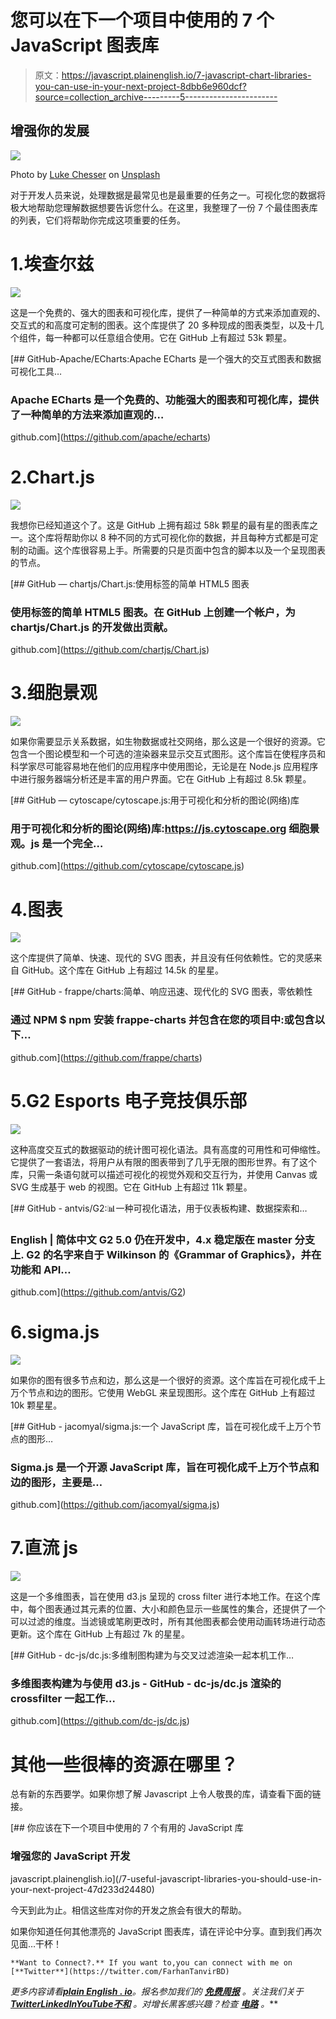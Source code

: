 # 您可以在下一个项目中使用的 7 个 JavaScript 图表库

> 原文：<https://javascript.plainenglish.io/7-javascript-chart-libraries-you-can-use-in-your-next-project-8dbb6e960dcf?source=collection_archive---------5----------------------->

## 增强你的发展

![](img/ff4e2bb196093622da704373cfbf674d.png)

Photo by [Luke Chesser](https://unsplash.com/@lukechesser?utm_source=unsplash&utm_medium=referral&utm_content=creditCopyText) on [Unsplash](https://unsplash.com/s/photos/chart?utm_source=unsplash&utm_medium=referral&utm_content=creditCopyText)

对于开发人员来说，处理数据是最常见也是最重要的任务之一。可视化您的数据将极大地帮助您理解数据想要告诉您什么。在这里，我整理了一份 7 个最佳图表库的列表，它们将帮助你完成这项重要的任务。

# 1.埃查尔兹

![](img/651cf207ff2311cc7d7ede372cd42088.png)

这是一个免费的、强大的图表和可视化库，提供了一种简单的方式来添加直观的、交互式的和高度可定制的图表。这个库提供了 20 多种现成的图表类型，以及十几个组件，每一种都可以任意组合使用。它在 GitHub 上有超过 53k 颗星。

[](https://github.com/apache/echarts) [## GitHub-Apache/ECharts:Apache ECharts 是一个强大的交互式图表和数据可视化工具…

### Apache ECharts 是一个免费的、功能强大的图表和可视化库，提供了一种简单的方法来添加直观的…

github.com](https://github.com/apache/echarts) 

# 2.Chart.js

![](img/c20ec11147bbd983ab37b78e03250048.png)

我想你已经知道这个了。这是 GitHub 上拥有超过 58k 颗星的最有星的图表库之一。这个库将帮助你以 8 种不同的方式可视化你的数据，并且每种方式都是可定制的动画。这个库很容易上手。所需要的只是页面中包含的脚本以及一个呈现图表的节点。

[](https://github.com/chartjs/Chart.js) [## GitHub — chartjs/Chart.js:使用标签的简单 HTML5 图表

### 使用标签的简单 HTML5 图表。在 GitHub 上创建一个帐户，为 chartjs/Chart.js 的开发做出贡献。

github.com](https://github.com/chartjs/Chart.js) 

# 3.细胞景观

![](img/bd7f92a9f12ef8b44333fe0c9de4b0f0.png)

如果你需要显示关系数据，如生物数据或社交网络，那么这是一个很好的资源。它包含一个图论模型和一个可选的渲染器来显示交互式图形。这个库旨在使程序员和科学家尽可能容易地在他们的应用程序中使用图论，无论是在 Node.js 应用程序中进行服务器端分析还是丰富的用户界面。它在 GitHub 上有超过 8.5k 颗星。

[](https://github.com/cytoscape/cytoscape.js) [## GitHub — cytoscape/cytoscape.js:用于可视化和分析的图论(网络)库

### 用于可视化和分析的图论(网络)库:https://js.cytoscape.org 细胞景观。js 是一个完全…

github.com](https://github.com/cytoscape/cytoscape.js) 

# 4.图表

![](img/c36dcb32dabf6a824e892095af511caf.png)

这个库提供了简单、快速、现代的 SVG 图表，并且没有任何依赖性。它的灵感来自 GitHub。这个库在 GitHub 上有超过 14.5k 的星星。

[](https://github.com/frappe/charts) [## GitHub - frappe/charts:简单、响应迅速、现代化的 SVG 图表，零依赖性

### 通过 NPM $ npm 安装 frappe-charts 并包含在您的项目中:或包含以下…

github.com](https://github.com/frappe/charts) 

# 5.G2 Esports 电子竞技俱乐部

![](img/a226d22d23b78d48e79984c2899077ff.png)

这种高度交互式的数据驱动的统计图可视化语法。具有高度的可用性和可伸缩性。它提供了一套语法，将用户从有限的图表带到了几乎无限的图形世界。有了这个库，只需一条语句就可以描述可视化的视觉外观和交互行为，并使用 Canvas 或 SVG 生成基于 web 的视图。它在 GitHub 上有超过 11k 颗星。

[](https://github.com/antvis/G2) [## GitHub - antvis/G2:📊一种可视化语法，用于仪表板构建、数据探索和…

### English | 简体中文 G2 5.0 仍在开发中，4.x 稳定版在 master 分支上. G2 的名字来自于 Wilkinson 的《Grammar of Graphics》，并在功能和 API…

github.com](https://github.com/antvis/G2) 

# 6.sigma.js

![](img/ed95faa1d0f4df45f21b9ae4344e68dd.png)

如果你的图有很多节点和边，那么这是一个很好的资源。这个库旨在可视化成千上万个节点和边的图形。它使用 WebGL 来呈现图形。这个库在 GitHub 上有超过 10k 颗星星。

[](https://github.com/jacomyal/sigma.js) [## GitHub - jacomyal/sigma.js:一个 JavaScript 库，旨在可视化成千上万个节点的图形…

### Sigma.js 是一个开源 JavaScript 库，旨在可视化成千上万个节点和边的图形，主要是…

github.com](https://github.com/jacomyal/sigma.js) 

# 7.直流 js

![](img/23399c0094d8f659ef52851a42383ac6.png)

这是一个多维图表，旨在使用 d3.js 呈现的 cross filter 进行本地工作。在这个库中，每个图表通过其元素的位置、大小和颜色显示一些属性的集合，还提供了一个可以过滤的维度。当滤镜或笔刷更改时，所有其他图表都会使用动画转场进行动态更新。这个库在 GitHub 上有超过 7k 的星星。

[](https://github.com/dc-js/dc.js) [## GitHub - dc-js/dc.js:多维制图构建为与交叉过滤渲染一起本机工作…

### 多维图表构建为与使用 d3.js - GitHub - dc-js/dc.js 渲染的 crossfilter 一起工作…

github.com](https://github.com/dc-js/dc.js) 

# 其他一些很棒的资源在哪里？

总有新的东西要学。如果你想了解 Javascript 上令人敬畏的库，请查看下面的链接。

[](/7-useful-javascript-libraries-you-should-use-in-your-next-project-47d233d24480) [## 你应该在下一个项目中使用的 7 个有用的 JavaScript 库

### 增强您的 JavaScript 开发

javascript.plainenglish.io](/7-useful-javascript-libraries-you-should-use-in-your-next-project-47d233d24480) 

今天到此为止。相信这些库对你的开发之旅会有很大的帮助。

如果你知道任何其他漂亮的 JavaScript 图表库，请在评论中分享。直到我们再次见面…干杯！

```
**Want to Connect?.** If you want to,you can connect with me on [**Twitter**](https://twitter.com/FarhanTanvirBD)
```

*更多内容请看*[***plain English . io***](https://plainenglish.io/)*。报名参加我们的* [***免费周报***](http://newsletter.plainenglish.io/) *。关注我们关于*[***Twitter***](https://twitter.com/inPlainEngHQ)[***LinkedIn***](https://www.linkedin.com/company/inplainenglish/)*[***YouTube***](https://www.youtube.com/channel/UCtipWUghju290NWcn8jhyAw)*[***不和***](https://discord.gg/GtDtUAvyhW) *。对增长黑客感兴趣？检查* [***电路***](https://circuit.ooo/) *。***